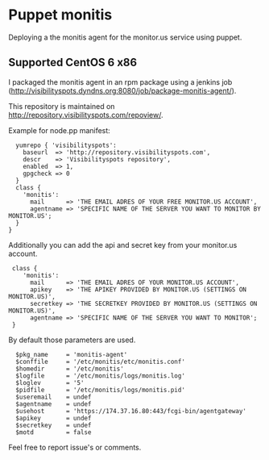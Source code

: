 # Puppet monitis

Deploying a the monitis agent for the monitor.us service using puppet.

## Supported CentOS 6 x86

I packaged the monitis agent in an rpm package using a jenkins job (http://visibilityspots.dyndns.org:8080/job/package-monitis-agent/).

This repository is maintained on http://repository.visibilityspots.com/repoview/.

Example for node.pp manifest:

```node 'HOSTNAME' {
  yumrepo { 'visibilityspots':
    baseurl  => 'http://repository.visibilityspots.com',
    descr    => 'Visibilityspots repository',
    enabled  => 1,
    gpgcheck => 0
  }
  class {
    'monitis':
      mail      => 'THE EMAIL ADRES OF YOUR FREE MONITOR.US ACCOUNT',
      agentname => 'SPECIFIC NAME OF THE SERVER YOU WANT TO MONITOR BY MONITOR.US';
  }
}
```

Additionally you can add the api and secret key from your monitor.us account.

```puppet
 class {
    'monitis':
      mail      => 'THE EMAIL ADRES OF YOUR MONITOR.US ACCOUNT',
      apikey    => 'THE APIKEY PROVIDED BY MONITOR.US (SETTINGS ON MONITOR.US)',
      secretkey => 'THE SECRETKEY PROVIDED BY MONITOR.US (SETTINGS ON MONITOR.US)',
      agentname => 'SPECIFIC NAME OF THE SERVER YOU WANT TO MONITOR';
 }
```

By default those parameters are used.

```puppet
  $pkg_name     = 'monitis-agent'
  $conffile     = '/etc/monitis/etc/monitis.conf'
  $homedir      = '/etc/monitis'
  $logfile      = '/etc/monitis/logs/monitis.log'
  $loglev       = '5'
  $pidfile      = '/etc/monitis/logs/monitis.pid'
  $useremail    = undef
  $agentname    = undef
  $usehost      = 'https://174.37.16.80:443/fcgi-bin/agentgateway'
  $apikey       = undef
  $secretkey    = undef
  $motd         = false
```

Feel free to report issue's or comments.

